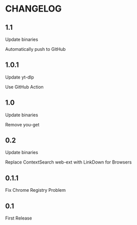 # CHANGELOG

## 1.1

Update binaries

Automatically push to GitHub

## 1.0.1

Update yt-dlp

Use GitHub Action

## 1.0

Update binaries

Remove you-get

## 0.2

Update binaries

Replace ContextSearch web-ext with LinkDown for Browsers

## 0.1.1

Fix Chrome Registry Problem

## 0.1

First Release
